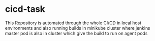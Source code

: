 # cicd-task

This Repository is automated through the whole CI/CD in local host environments and also running builds in minikube cluster where jenkins master pod is also in cluster which give the build to run on agent pods

